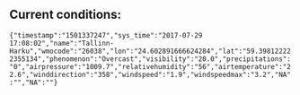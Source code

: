 ## Current conditions: 
 ``` {"timestamp":"1501337247","sys_time":"2017-07-29 17:08:02","name":"Tallinn-Harku","wmocode":"26038","lon":"24.602891666624284","lat":"59.398122222355134","phenomenon":"Overcast","visibility":"20.0","precipitations":"0","airpressure":"1009.7","relativehumidity":"56","airtemperature":"22.6","winddirection":"358","windspeed":"1.9","windspeedmax":"3.2","NA":"","NA":""} ```
